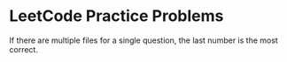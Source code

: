 # LeetCode Practice Problems

If there are multiple files for a single question, the last number is the most correct.
